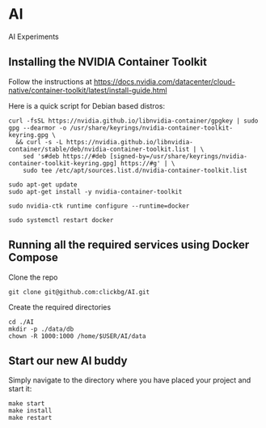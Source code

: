 # AI
AI Experiments

## Installing the NVIDIA Container Toolkit

Follow the instructions at https://docs.nvidia.com/datacenter/cloud-native/container-toolkit/latest/install-guide.html

Here is a quick script for Debian based distros:

```
curl -fsSL https://nvidia.github.io/libnvidia-container/gpgkey | sudo gpg --dearmor -o /usr/share/keyrings/nvidia-container-toolkit-keyring.gpg \
  && curl -s -L https://nvidia.github.io/libnvidia-container/stable/deb/nvidia-container-toolkit.list | \
    sed 's#deb https://#deb [signed-by=/usr/share/keyrings/nvidia-container-toolkit-keyring.gpg] https://#g' | \
    sudo tee /etc/apt/sources.list.d/nvidia-container-toolkit.list

sudo apt-get update
sudo apt-get install -y nvidia-container-toolkit

sudo nvidia-ctk runtime configure --runtime=docker

sudo systemctl restart docker

```

## Running all the required services using Docker Compose

Clone the repo
```
git clone git@github.com:clickbg/AI.git
```

Create the required directories
```
cd ./AI
mkdir -p ./data/db
chown -R 1000:1000 /home/$USER/AI/data
```

## Start our new AI buddy

Simply navigate to the directory where you have placed your project and start it:
```
make start
make install 
make restart
```

